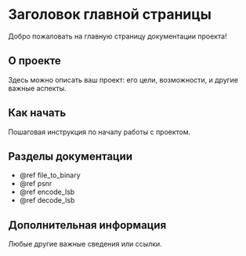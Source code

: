 # Заголовок главной страницы

Добро пожаловать на главную страницу документации проекта!

## О проекте
Здесь можно описать ваш проект: его цели, возможности, и другие важные аспекты.

## Как начать
Пошаговая инструкция по началу работы с проектом.

## Разделы документации
- @ref file_to_binary
- @ref psnr
- @ref encode_lsb
- @ref decode_lsb

## Дополнительная информация
Любые другие важные сведения или ссылки.
